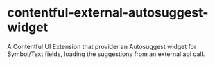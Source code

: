 # contentful-external-autosuggest-widget
A Contentful UI Extension that provider an Autosuggest widget for Symbol/Text fields, loading the suggestions from an external api call.
